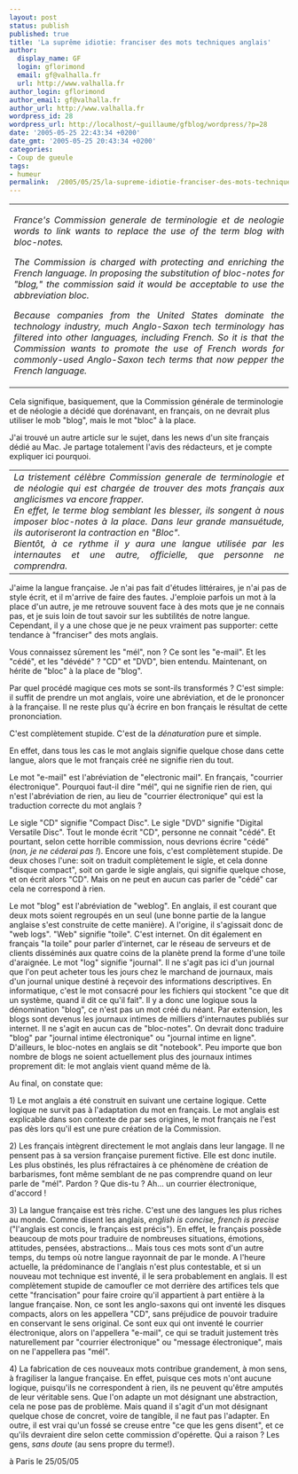```yaml
---
layout: post
status: publish
published: true
title: 'La suprême idiotie: franciser des mots techniques anglais'
author:
  display_name: GF
  login: gflorimond
  email: gf@valhalla.fr
  url: http://www.valhalla.fr
author_login: gflorimond
author_email: gf@valhalla.fr
author_url: http://www.valhalla.fr
wordpress_id: 28
wordpress_url: http://localhost/~guillaume/gfblog/wordpress/?p=28
date: '2005-05-25 22:43:34 +0200'
date_gmt: '2005-05-25 20:43:34 +0200'
categories:
- Coup de gueule
tags:
- humeur
permalink:  /2005/05/25/la-supreme-idiotie-franciser-des-mots-techniques-anglais/
---
```

<td>
<table width="70%"  border="0" align="center" cellpadding="0" cellspacing="0">
<tr>
<td>
<div align="justify">
<p align="justify"><em>France's Commission generale de terminologie et de neologie words to link wants to replace the use of the term blog with bloc-notes.</em></p>
<p align="justify"><em>The Commission is charged with protecting and enriching the French language. In proposing the substitution of bloc-notes for &quot;blog,&quot; the commission said it would be acceptable to use the abbreviation bloc.</em></p>
<p align="justify"><em>Because companies from the United States dominate the technology industry, much Anglo-Saxon tech terminology has filtered into other languages, including French. So it is that the Commission wants to promote the use of French words for commonly-used Anglo-Saxon tech terms that now pepper the French language.</em></p>
</p></div>
</td>
</tr>
</table>
</td>
<p>Cela signifique, basiquement, que la Commission g&eacute;n&eacute;rale de terminologie et de n&eacute;ologie a d&eacute;cid&eacute; que dor&eacute;navant, en fran&ccedil;ais, on ne devrait plus utiliser le mob &quot;blog&quot;, mais le mot &quot;bloc&quot; &agrave; la place. </p>
<p>J'ai trouv&eacute; un autre article sur le sujet, dans les news d'un site fran&ccedil;ais d&eacute;di&eacute; au Mac. Je partage totalement l'avis des r&eacute;dacteurs, et je compte expliquer ici pourquoi.</p>
<table width="70%"  border="0" align="center" cellpadding="0" cellspacing="0">
<tr>
<td>
<div align="justify"><em>La tristement c&eacute;l&egrave;bre Commission generale de terminologie et de n&eacute;ologie qui est charg&eacute;e de trouver des mots fran&ccedil;ais aux anglicismes va encore frapper.<br />
  En effet, le terme blog semblant les blesser, ils songent &agrave; nous imposer bloc-notes &agrave; la place. Dans leur grande mansu&eacute;tude, ils autoriseront la contraction en &quot;Bloc&quot;.<br />
  Bient&ocirc;t, &agrave; ce rythme il y aura une langue utilis&eacute;e par les internautes et une autre, officielle, que personne ne comprendra.</em></div>
</td>
</tr>
</table>
<p>J'aime la langue fran&ccedil;aise. Je n'ai pas fait d'&eacute;tudes litt&eacute;raires, je n'ai pas de style &eacute;crit, et il m'arrive de faire des fautes. J'emploie parfois un mot &agrave; la place d'un autre, je me retrouve souvent face &agrave; des mots que je ne connais pas, et je suis loin de tout savoir sur les subtilit&eacute;s de notre langue. Cependant, il y a une chose que je ne peux vraiment pas supporter: cette tendance &agrave; &quot;franciser&quot; des mots anglais. </p>
<p>Vous connaissez s&ucirc;rement les &quot;m&eacute;l&quot;, non ? Ce sont les &quot;e-mail&quot;. Et les &quot;c&eacute;d&eacute;&quot;, et les &quot;d&eacute;v&eacute;d&eacute;&quot; ? &quot;CD&quot; et &quot;DVD&quot;, bien entendu. Maintenant, on h&eacute;rite de &quot;bloc&quot; &agrave; la place de &quot;blog&quot;.</p>
<p>Par quel proc&eacute;d&eacute; magique ces mots se sont-ils transform&eacute;s ? C'est simple: il suffit de prendre un mot anglais, voire une abr&eacute;viation, et de le prononcer &agrave; la fran&ccedil;aise. Il ne reste plus qu'&agrave; &eacute;crire en bon fran&ccedil;ais le r&eacute;sultat de cette prononciation.</p>
<p>C'est compl&egrave;tement stupide. C'est de la <em>d&eacute;naturation</em> pure et simple.</p>
<p>En effet, dans tous les cas le mot anglais signifie quelque chose dans cette langue, alors que le mot fran&ccedil;ais cr&eacute;&eacute; ne signifie rien du tout.</p>
<p>Le mot &quot;e-mail&quot; est l'abr&eacute;viation de &quot;electronic mail&quot;. En fran&ccedil;ais, &quot;courrier &eacute;lectronique&quot;. Pourquoi faut-il dire &quot;m&eacute;l&quot;, qui ne signifie rien de rien, qui n'est l'abr&eacute;viation de rien, au lieu de &quot;courrier &eacute;lectronique&quot; qui est la traduction correcte du mot anglais ?</p>
<p>Le sigle &quot;CD&quot; signifie &quot;Compact Disc&quot;. Le sigle &quot;DVD&quot; signifie &quot;Digital Versatile Disc&quot;. Tout le monde &eacute;crit &quot;CD&quot;, personne ne connait &quot;c&eacute;d&eacute;&quot;. Et pourtant, selon cette horrible commission, nous devrions &eacute;crire &quot;c&eacute;d&eacute;&quot; (<i>non, je ne céderai pas !</i>). Encore une fois, c'est compl&egrave;tement stupide. De deux choses l'une: soit on traduit compl&egrave;tement le sigle, et cela donne &quot;disque compact&quot;, soit on garde le sigle anglais, qui signifie quelque chose, et on &eacute;crit alors &quot;CD&quot;. Mais on ne peut en aucun cas parler de &quot;c&eacute;d&eacute;&quot; car cela ne correspond &agrave; rien.</p>
<p>Le mot &quot;blog&quot; est l'abr&eacute;viation de &quot;weblog&quot;. En anglais, il est courant que deux mots soient regroup&eacute;s en un seul (une bonne partie de la langue anglaise s'est construite de cette mani&egrave;re). A l'origine, il s'agissait donc de &quot;web logs&quot;. &quot;Web&quot; signifie &quot;toile&quot;. C'est internet. On dit &eacute;galement en fran&ccedil;ais &quot;la toile&quot; pour parler d'internet, car le r&eacute;seau de serveurs et de clients diss&eacute;min&eacute;s aux quatre coins de la plan&egrave;te prend la forme d'une toile d'araign&eacute;e. Le mot &quot;log&quot; signifie &quot;journal&quot;. Il ne s'agit pas ici d'un journal que l'on peut acheter tous les jours chez le marchand de journaux, mais d'un journal unique destin&eacute; &agrave; re&ccedil;evoir des informations descriptives. En informatique, c'est le mot consacr&eacute; pour les fichiers qui stockent &quot;ce que dit un syst&egrave;me, quand il dit ce qu'il fait&quot;. Il y a donc une logique sous la d&eacute;nomination &quot;blog&quot;, ce n'est pas un mot cr&eacute;&eacute; du n&eacute;ant. Par extension, les blogs sont devenus les journaux intimes de milliers d'internautes publi&eacute;s sur internet. Il ne s'agit en aucun cas de &quot;bloc-notes&quot;. On devrait donc traduire &quot;blog&quot; par &quot;journal intime &eacute;lectronique&quot; ou &quot;journal intime en ligne&quot;. D'ailleurs, le bloc-notes en anglais se dit &quot;notebook&quot;. Peu importe que bon nombre de blogs ne soient actuellement plus des journaux intimes proprement dit: le mot anglais vient quand m&ecirc;me de l&agrave;. </p>
<p>Au final, on constate que:</p>
<p>1) Le mot anglais a &eacute;t&eacute; construit en suivant une certaine logique. Cette logique ne survit pas &agrave; l'adaptation du mot en fran&ccedil;ais. Le mot anglais est explicable dans son contexte de par ses origines, le mot fran&ccedil;ais ne l'est pas d&egrave;s lors qu'il est une pure cr&eacute;ation de la Commission.</p>
<p>2) Les fran&ccedil;ais int&egrave;grent directement le mot anglais dans leur langage. Il ne pensent pas &agrave; sa version fran&ccedil;aise purement fictive. Elle est donc inutile. Les plus obstin&eacute;s, les plus r&eacute;fractaires &agrave; ce ph&eacute;nom&egrave;ne de cr&eacute;ation de barbarismes, font m&ecirc;me semblant de ne pas comprendre quand on leur parle de &quot;m&eacute;l&quot;. Pardon ? Que dis-tu ? Ah... un courrier &eacute;lectronique, d'accord !</p>
<p>3) La langue fran&ccedil;aise est tr&egrave;s riche. C'est une des langues les plus riches au monde. Comme disent les anglais, <em>english is concise, french is precise</em> (&quot;l'anglais est concis, le fran&ccedil;ais est pr&eacute;cis&quot;). En effet, le fran&ccedil;ais poss&egrave;de beaucoup de mots pour traduire de nombreuses situations, &eacute;motions, attitudes, pens&eacute;es, abstractions... Mais tous ces mots sont d'un autre temps, du temps o&ugrave; notre langue rayonnait de par le monde. A l'heure actuelle, la pr&eacute;dominance de l'anglais n'est plus contestable, et si un nouveau mot technique est invent&eacute;, il le sera probablement en anglais. Il est compl&egrave;tement stupide de camoufler ce mot derri&egrave;re des artifices tels que cette &quot;francisation&quot; pour faire croire qu'il appartient &agrave; part enti&egrave;re &agrave; la langue fran&ccedil;aise. Non, ce sont les anglo-saxons qui ont invent&eacute; les disques compacts, alors on les appellera &quot;CD&quot;, sans pr&eacute;judice de pouvoir  traduire en conservant le sens original. Ce sont eux qui ont invent&eacute; le courrier &eacute;lectronique, alors on l'appellera &quot;e-mail&quot;, ce qui se traduit justement tr&egrave;s naturellement par &quot;courrier &eacute;lectronique&quot; ou &quot;message &eacute;lectronique&quot;, mais on ne l'appellera pas &quot;m&eacute;l&quot;. </p>
<p>4) La fabrication de ces nouveaux mots contribue grandement, &agrave; mon sens, &agrave; fragiliser la langue fran&ccedil;aise. En effet, puisque ces mots n'ont aucune logique, puisqu'ils ne correspondent &agrave; rien, ils ne peuvent qu'&ecirc;tre amput&eacute;s de leur v&eacute;ritable sens. Que l'on adapte un mot d&eacute;signant une abstraction, cela ne pose pas de probl&egrave;me. Mais quand il s'agit d'un mot d&eacute;signant quelque chose de concret, voire de tangible, il ne faut pas l'adapter. En outre, il est vrai qu'un foss&eacute; se creuse entre &quot;ce que les gens disent&quot;, et ce qu'ils devraient dire selon cette commission d'op&eacute;rette. Qui a raison ? Les gens, <em>sans doute</em> (au sens propre du terme!). </p>
<p>
&agrave; Paris le 25/05/05</p>
